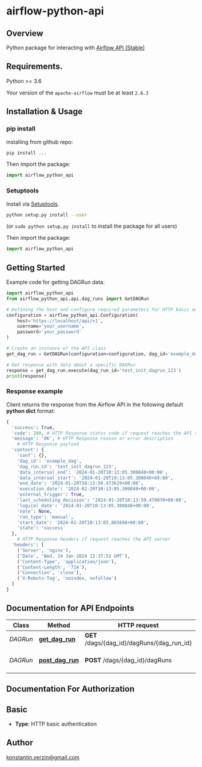 # airflow-python-api

## Overview

Python package for interacting with [Airflow API (Stable)](https://airflow.apache.org/docs/apache-airflow/stable/stable-rest-api-ref.html)

## Requirements.

Python >= 3.6

Your version of the `apache-airflow` must be at least `2.6.3`

## Installation & Usage
### pip install

installing from github repo:

```sh
pip install ...
```

Then import the package:
```python
import airflow_python_api
```

### Setuptools

Install via [Setuptools](http://pypi.python.org/pypi/setuptools).

```sh
python setup.py install --user
```
(or `sudo python setup.py install` to install the package for all users)

Then import the package:
```python
import airflow_python_api
```

## Getting Started

Example code for getting DAGRun data:

```python
import airflow_python_api
from airflow_python_api.api.dag_runs import GetDAGRun

# Defining the host and configure required parameters for HTTP basic authorization
configuration = airflow_python_api.Configuration(
    host='https://localhost/api/v1',
    username='your_username',
    password='your_password'
)

# Create an instance of the API class
get_dag_run = GetDAGRun(configuration=configuration, dag_id='example_dag')

# Get response with data about a specific DAGRun
response = get_dag_run.execute(dag_run_id='test_init_dagrun_123')
print(response)
```

### Response example

Client returns the response from the Airflow API in the following default **python dict** format:

```python
{
  'success': True, 
  'code': 200, # HTTP Response status code if request reaches the API server
  'message': 'OK', # HTTP Response reason or error description
    # HTTP Response payload
  'content': {
    'conf': {}, 
    'dag_id': 'example_dag', 
    'dag_run_id': 'test_init_dagrun_123', 
    'data_interval_end': '2024-01-20T10:13:05.300848+00:00', 
    'data_interval_start': '2024-01-20T10:13:05.300848+00:00', 
    'end_date': '2024-01-20T10:13:50.473629+00:00', 
    'execution_date': '2024-01-20T10:13:05.300848+00:00', 
    'external_trigger': True, 
    'last_scheduling_decision': '2024-01-20T10:13:50.470070+00:00', 
    'logical_date': '2024-01-20T10:13:05.300848+00:00', 
    'note': None, 
    'run_type': 'manual', 
    'start_date': '2024-01-20T10:13:05.865698+00:00', 
    'state': 'success'
  }, 
    # HTTP Response headers if request reaches the API server
  'headers': [
    ('Server', 'nginx'), 
    ('Date', 'Wed, 24 Jan 2024 12:37:51 GMT'), 
    ('Content-Type', 'application/json'), 
    ('Content-Length', '714'), 
    ('Connection', 'close'), 
    ('X-Robots-Tag', 'noindex, nofollow')
  ]
}
```

## Documentation for API Endpoints

Class | Method | HTTP request | Description
------------ | ------------- | ------------- | -------------
*DAGRun* | [**get_dag_run**](docs/DAGRun.md#get_dag_run) | **GET** /dags/{dag_id}/dagRuns/{dag_run_id} | Get a DAG run
*DAGRun* | [**post_dag_run**](docs/DAGRun.md#post_dag_run) | **POST** /dags/{dag_id}/dagRuns | Trigger a new DAG run


## Documentation For Authorization


## Basic

- **Type**: HTTP basic authentication


## Author

konstantin.yerzin@gmail.com

